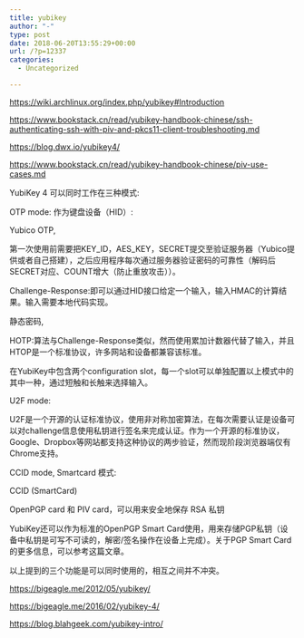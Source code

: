 ```yaml
---
title: yubikey
author: "-"
type: post
date: 2018-06-20T13:55:29+00:00
url: /?p=12337
categories:
  - Uncategorized

---
```

https://wiki.archlinux.org/index.php/yubikey#Introduction
  
https://www.bookstack.cn/read/yubikey-handbook-chinese/ssh-authenticating-ssh-with-piv-and-pkcs11-client-troubleshooting.md
  
https://blog.dwx.io/yubikey4/
  
https://www.bookstack.cn/read/yubikey-handbook-chinese/piv-use-cases.md

YubiKey 4 可以同时工作在三种模式:

OTP mode: 作为键盘设备（HID）:
  
Yubico OTP,
  
第一次使用前需要把KEY_ID，AES_KEY，SECRET提交至验证服务器（Yubico提供或者自己搭建），之后应用程序每次通过服务器验证密码的可靠性（解码后SECRET对应、COUNT增大（防止重放攻击））。

Challenge-Response:即可以通过HID接口给定一个输入，输入HMAC的计算结果。输入需要本地代码实现。
  
静态密码,
  
HOTP:算法与Challenge-Response类似，然而使用累加计数器代替了输入，并且HTOP是一个标准协议，许多网站和设备都兼容该标准。
  
在YubiKey中包含两个configuration slot，每一个slot可以单独配置以上模式中的其中一种，通过短触和长触来选择输入。

U2F mode:
  
U2F是一个开源的认证标准协议，使用非对称加密算法，在每次需要认证是设备可以对challenge信息使用私钥进行签名来完成认证。作为一个开源的标准协议，Google、Dropbox等网站都支持这种协议的两步验证，然而现阶段浏览器端仅有Chrome支持。

CCID mode, Smartcard 模式:
  
CCID (SmartCard)
   
OpenPGP card 和 PIV card，可以用来安全地保存 RSA 私钥
  
YubiKey还可以作为标准的OpenPGP Smart Card使用，用来存储PGP私钥（设备中私钥是可写不可读的，解密/签名操作在设备上完成）。关于PGP Smart Card的更多信息，可以参考这篇文章。

以上提到的三个功能是可以同时使用的，相互之间并不冲突。

https://bigeagle.me/2012/05/yubikey/
  
https://bigeagle.me/2016/02/yubikey-4/
  
https://blog.blahgeek.com/yubikey-intro/